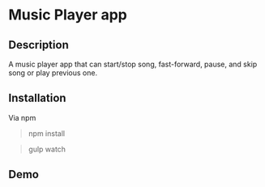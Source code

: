 # Music Player app

## Description
A music player app that can start/stop song, fast-forward, pause, and skip song or play previous one.

## Installation

Via npm

> npm install

> gulp watch

## Demo
